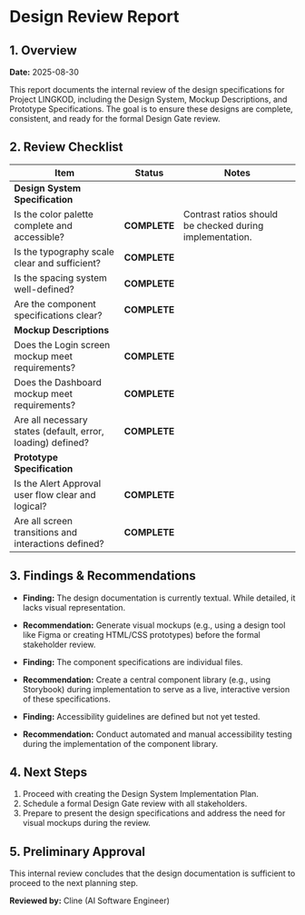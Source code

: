 # Design Review Report

## 1. Overview

**Date:** 2025-08-30

This report documents the internal review of the design specifications for Project LINGKOD, including the Design System, Mockup Descriptions, and Prototype Specifications. The goal is to ensure these designs are complete, consistent, and ready for the formal Design Gate review.

## 2. Review Checklist

| Item | Status | Notes |
|---|---|---|
| **Design System Specification** | | |
| Is the color palette complete and accessible? | **COMPLETE** | Contrast ratios should be checked during implementation. |
| Is the typography scale clear and sufficient? | **COMPLETE** | |
| Is the spacing system well-defined? | **COMPLETE** | |
| Are the component specifications clear? | **COMPLETE** | |
| **Mockup Descriptions** | | |
| Does the Login screen mockup meet requirements? | **COMPLETE** | |
| Does the Dashboard mockup meet requirements? | **COMPLETE** | |
| Are all necessary states (default, error, loading) defined? | **COMPLETE** | |
| **Prototype Specification** | | |
| Is the Alert Approval user flow clear and logical? | **COMPLETE** | |
| Are all screen transitions and interactions defined? | **COMPLETE** | |

## 3. Findings & Recommendations

- **Finding:** The design documentation is currently textual. While detailed, it lacks visual representation.
- **Recommendation:** Generate visual mockups (e.g., using a design tool like Figma or creating HTML/CSS prototypes) before the formal stakeholder review.

- **Finding:** The component specifications are individual files.
- **Recommendation:** Create a central component library (e.g., using Storybook) during implementation to serve as a live, interactive version of these specifications.

- **Finding:** Accessibility guidelines are defined but not yet tested.
- **Recommendation:** Conduct automated and manual accessibility testing during the implementation of the component library.

## 4. Next Steps

1.  Proceed with creating the Design System Implementation Plan.
2.  Schedule a formal Design Gate review with all stakeholders.
3.  Prepare to present the design specifications and address the need for visual mockups during the review.

## 5. Preliminary Approval

This internal review concludes that the design documentation is sufficient to proceed to the next planning step.

**Reviewed by:** Cline (AI Software Engineer)
